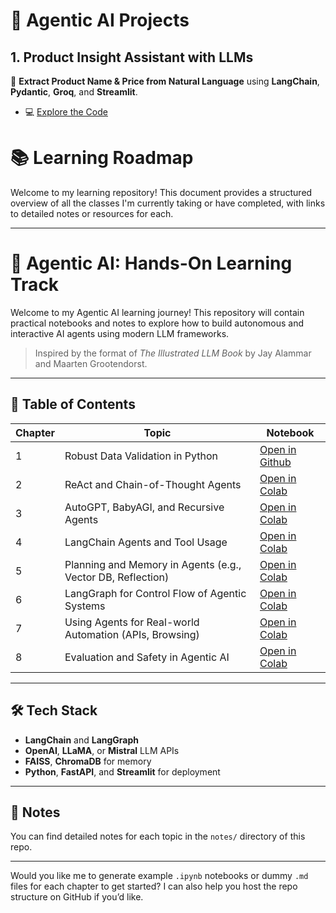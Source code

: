# 🤖 Agentic AI Projects

## 1. Product Insight Assistant with LLMs

🧠 **Extract Product Name & Price from Natural Language** using **LangChain**, **Pydantic**, **Groq**, and **Streamlit**.

- 💻 [Explore the Code](https://github.com/Nahidzeinali-web/Product-Price-Finder-with-LLMs)


# 📚 Learning Roadmap

Welcome to my learning repository! This document provides a structured overview of all the classes I'm currently taking or have completed, with links to detailed notes or resources for each.

---
# 🤖 Agentic AI: Hands-On Learning Track

Welcome to my Agentic AI learning journey! This repository will contain practical notebooks and notes to explore how to build autonomous and interactive AI agents using modern LLM frameworks.

> Inspired by the format of *The Illustrated LLM Book* by Jay Alammar and Maarten Grootendorst.

---

## 📘 Table of Contents

| Chapter | Topic                                                       | Notebook |
|---------|-------------------------------------------------------------|----------|
| 1       | Robust Data Validation in Python                            | [Open in Github](https://github.com/Nahidzeinali-web/1-Agentic-AI-Course/tree/main) |
| 2       | ReAct and Chain-of-Thought Agents                           | [Open in Colab](https://colab.research.google.com/) |
| 3       | AutoGPT, BabyAGI, and Recursive Agents                      | [Open in Colab](https://colab.research.google.com/) |
| 4       | LangChain Agents and Tool Usage                             | [Open in Colab](https://colab.research.google.com/) |
| 5       | Planning and Memory in Agents (e.g., Vector DB, Reflection) | [Open in Colab](https://colab.research.google.com/) |
| 6       | LangGraph for Control Flow of Agentic Systems               | [Open in Colab](https://colab.research.google.com/) |
| 7       | Using Agents for Real-world Automation (APIs, Browsing)     | [Open in Colab](https://colab.research.google.com/) |
| 8       | Evaluation and Safety in Agentic AI                         | [Open in Colab](https://colab.research.google.com/) |

---

## 🛠️ Tech Stack

- **LangChain** and **LangGraph**
- **OpenAI**, **LLaMA**, or **Mistral** LLM APIs
- **FAISS**, **ChromaDB** for memory
- **Python**, **FastAPI**, and **Streamlit** for deployment

---

## 📝 Notes
You can find detailed notes for each topic in the `notes/` directory of this repo.

---

Would you like me to generate example `.ipynb` notebooks or dummy `.md` files for each chapter to get started? I can also help you host the repo structure on GitHub if you’d like.
